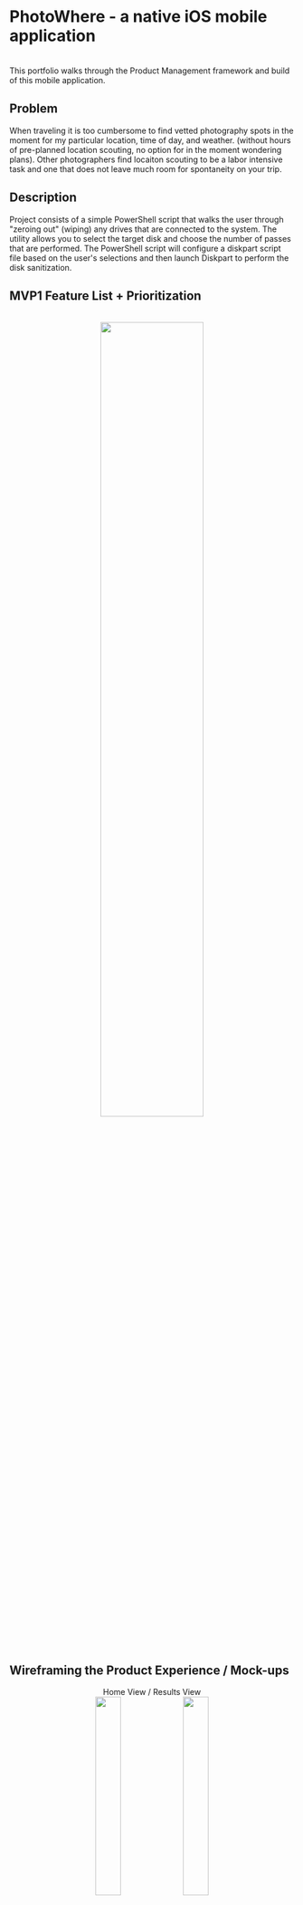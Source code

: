 <h1>PhotoWhere - a native iOS mobile application</h1>
<br/>
This portfolio walks through the Product Management framework and build of this mobile application.
<br />

<h2>Problem</h2>
When traveling it is too cumbersome to find vetted photography spots in the moment for my particular location, time of day, and weather. (without hours of pre-planned location scouting, no option for in the moment wondering plans). Other photographers find locaiton scouting to be a labor intensive task and one that does not leave much room for spontaneity on your trip.
<br />

<h2>Description</h2>
Project consists of a simple PowerShell script that walks the user through "zeroing out" (wiping) any drives that are connected to the system. The utility allows you to select the target disk and choose the number of passes that are performed. The PowerShell script will configure a diskpart script file based on the user's selections and then launch Diskpart to perform the disk sanitization.
<br />


<h2> MVP1 Feature List + Prioritization </h2>
<p align="center">
<br/>
<img src="https://i.imgur.com/SRxFc38.png" height="60%" width="60%"/>
<br />


<h2> Wireframing the Product Experience / Mock-ups </h2>
<p align="center">
Home View / Results View
<br/>
<img src="https://i.imgur.com/r37TwyH.png" height="30%" width="30%"/> <img src="https://i.imgur.com/Z5thT2G.png" height="30%" width="30%"/>
<br />

<h2> Build </h2>
<p align="center">
<br/>
<img src="https://i.imgur.com/vMnHHx7.png" height="50%" width="50%"/>
<br />

<h2>Environments Used </h2>
- <b>Windows 10</b> (21H2)


<h2> Feedback - User Interviews + Key Insights </h2>
<p align="center">
<br/>
<img src="https://i.imgur.com/vMnHHx7.png" height="50%" width="50%"/>
<br />


<h2> Iterate + MVP2 Wireframes </h2>
<br/>
a
<br />
